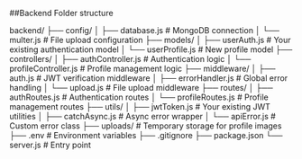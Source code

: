 ##Backend Folder structure

backend/
├── config/
│   ├── database.js        # MongoDB connection
│   └── multer.js         # File upload configuration
├── models/
│   ├── userAuth.js       # Your existing authentication model
│   └── userProfile.js    # New profile model
├── controllers/
│   ├── authController.js    # Authentication logic
│   └── profileController.js # Profile management logic
├── middleware/
│   ├── auth.js           # JWT verification middleware
│   ├── errorHandler.js   # Global error handling
│   └── upload.js         # File upload middleware
├── routes/
│   ├── authRoutes.js     # Authentication routes
│   └── profileRoutes.js  # Profile management routes
├── utils/
│   ├── jwtToken.js       # Your existing JWT utilities
│   ├── catchAsync.js     # Async error wrapper
│   └── apiError.js       # Custom error class
├── uploads/              # Temporary storage for profile images
├── .env                  # Environment variables
├── .gitignore
├── package.json
└── server.js            # Entry point